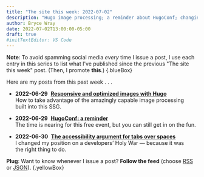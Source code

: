 ```yaml
---
title: "The site this week: 2022-07-02"
description: "Hugo image processing; a reminder about HugoConf; changing sides in a Holy War."
author: Bryce Wray
date: 2022-07-02T13:00:00-05:00
draft: true
#initTextEditor: VS Code
---
```


**Note**: To avoid spamming social media *every* time I issue a post, I use each entry in this series to list what I've published since the previous "The site this week" post. (Then, I promote **this**.)
{.blueBox}

Here are my posts from this past week . . .

- <span class="sansSerif"><strong class="pokey">2022-06-29</strong>&nbsp;&nbsp;[**Responsive and optimized images with Hugo**](/posts/2022/06/responsive-optimized-images-hugo/)</span>\
How to take advantage of the amazingly capable image processing built into this SSG.

- <span class="sansSerif"><strong class="pokey">2022-06-29</strong>&nbsp;&nbsp;[**HugoConf: a reminder**](/posts/2022/06/hugoconf-reminder/)</span>\
The time is nearing for this free event, but you can still get in on the fun.

- <span class="sansSerif"><strong class="pokey">2022-06-30</strong>&nbsp;&nbsp;[**The accessibility argument for tabs over spaces**](/posts/2022/06/accessibility-argument-tabs-spaces/)</span>\
I changed my position on a developers’ Holy War — because it was the right thing to do.

**Plug**: Want to know whenever I issue a post? **Follow the feed** (choose [RSS](/index.xml) or [JSON](/index.json)).
{.yellowBox}
